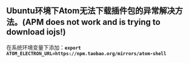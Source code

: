 <h2>Ubuntu环境下Atom无法下载插件包的异常解决方法。(APM does not work and is trying to download iojs!)</h2>
<p>在系统环境变量下添加：<code><strong>export ATOM_ELECTRON_URL=https://npm.taobao.org/mirrors/atom-shell</strong></code></p>
